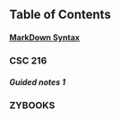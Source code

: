 


## Table of Contents 

#### [MarkDown Syntax]( https://github.com/KennyH1886/Notes-Complete-edition/blob/master/Topics/MarkDownSyntax.md)

### CSC 216

##### Guided notes 1 

### ZYBOOKS 

####




